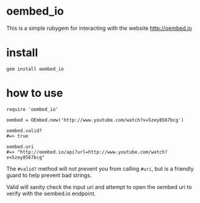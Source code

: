 # oembed_io

This is a simple rubygem for interacting with the website http://oembed.io

# install

    gem install oembed_io

# how to use

    require 'oembed_io'

    oembed = OEmbed.new('http://www.youtube.com/watch?v=5zey8567bcg')

    oembed.valid?
    #=> true

    oembed.uri
    #=> "http://oembed.io/api?url=http://www.youtube.com/watch?v=5zey8567bcg"

The `#valid?` method will not prevent you from calling `#uri`, but is a friendly guard to help prevent bad strings.

Valid will sanity check the input uri and attempt to open the oembed uri to verify with the oembed.io endpoint.
